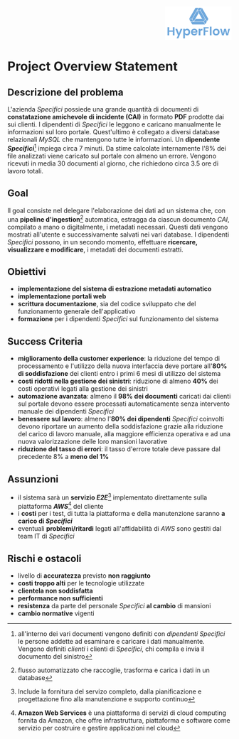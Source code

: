 <p style="text-align: right;">
  <img src="https://github.com/Lorenzo-Gardini/Project-Management/blob/main/report/images/hyperflow_logo.png?raw=true" alt="Logo" style="width: 150px;"/>
</p>

# Project Overview Statement

## Descrizione del problema
L'azienda _Specifici_ possiede una grande quantità di documenti di **constatazione amichevole di incidente (CAI)** in formato **PDF** prodotte dai sui clienti. I dipendenti di _Specifici_ le leggono e caricano manualmente le informazioni sul loro portale. Quest'ultimo è collegato a diversi database relazionali _MySQL_ che mantengono tutte le informazioni. Un **dipendente _Specifici_**[^1] impiega circa 7 minuti. Da stime calcolate internamente l'8% dei file analizzati viene caricato sul portale con almeno un errore. Vengono ricevuti in media 30 documenti al giorno, che richiedono circa 3.5 ore di lavoro totali.

## Goal
Il goal consiste nel delegare l'elaborazione dei dati ad un sistema che, con una **pipeline d'ingestion**[^2] automatica, estragga da ciascun documento _CAI_, compilato a mano o digitalmente, i metadati necessari. Questi dati vengono mostrati all'utente e successivamente salvati nei vari database. I dipendenti _Specifici_ possono, in un secondo momento, effettuare **ricercare, visualizzare e modificare**, i metadati dei documenti estratti.

## Obiettivi
- **implementazione del sistema di estrazione metadati automatico**
- **implementazione portali web**
- **scrittura documentazione**, sia del codice sviluppato che del funzionamento generale dell'applicativo
- **formazione** per i dipendenti _Specifici_ sul funzionamento del sistema

## Success Criteria
- **miglioramento della customer experience**: la riduzione del tempo di processamento e l'utilizzo della nuova interfaccia deve portare all'**80% di soddisfazione** dei clienti entro i primi 6 mesi di utilizzo del sistema
- **costi ridotti nella gestione dei sinistri**: riduzione di almeno **40%** dei costi operativi legati alla gestione dei sinistri
- **automazione avanzata**: almeno il **98% dei documenti** caricati dai clienti sul portale devono essere processati automaticamente senza intervento manuale dei dipendenti _Specifici_
- **benessere sul lavoro**: almeno l'**80% dei dipendenti** _Specifici_ coinvolti devono riportare un aumento della soddisfazione grazie alla riduzione del carico di lavoro manuale, alla maggiore efficienza operativa e ad una nuova valorizzazione delle loro mansioni lavorative
- **riduzione del tasso di errori**: il tasso d'errore totale deve passare dal precedente 8% a **meno del 1%**

## Assunzioni
- il sistema sarà un **servizio _E2E_**[^3] implementato direttamente sulla piattaforma **_AWS_**[^4] del cliente
- i **costi** per i test, di tutta la piattaforma e della manutenzione saranno **a carico di _Specifici_**
- eventuali **problemi/ritardi** legati all'affidabilità di _AWS_ sono gestiti dal team IT di _Specifici_

## Rischi e ostacoli
- livello di **accuratezza** previsto **non raggiunto**
- **costi troppo alti** per le tecnologie utilizzate
- **clientela non soddisfatta**
- **performance non sufficienti**
- **resistenza** da parte del personale _Specifici_ **al cambio** di mansioni
- **cambio normative** vigenti

[^1]: all'interno dei vari documenti vengono definiti con _dipendenti Specifici_ le persone addette ad esaminare e caricare i dati manualmente. Vengono definiti _clienti_ i clienti di _Specifici_, chi compila e invia il documento del sinistro
[^2]: flusso automatizzato che raccoglie, trasforma e carica i dati in un database
[^3]: Include la fornitura del servizo completo, dalla pianificazione e progettazione fino alla manutenzione e supporto continuo
[^4]: **Amazon Web Services** è una piattaforma di servizi di cloud computing fornita da Amazon, che offre infrastruttura, piattaforma e software come servizio per costruire e gestire applicazioni nel cloud


